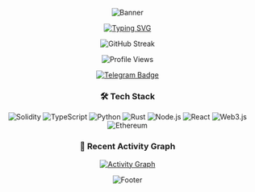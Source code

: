 <div align="center">

  <!-- Banner Image -->
  ![Banner](https://capsule-render.vercel.app/api?type=waving&color=ff0000&height=200&section=header&text=REKT%20DEVELOPER&fontSize=50&animation=fadeIn&fontColor=ffffff)

  <!-- Typing SVG -->
  [![Typing SVG](https://readme-typing-svg.herokuapp.com?font=IBM+Plex+Mono&weight=700&size=28&duration=2500&pause=1500&color=FF0000&center=true&vCenter=true&random=false&width=700&height=70&lines=Web3+%26+Blockchain+Developer;Smart+Contract+Security+Expert;DApps+%26+DeFi+Specialist)](https://git.io/typing-svg)

  <!-- Stats Section -->
  ![GitHub Streak](https://streak-stats.demolab.com?user=Rekt-Developer&theme=dark&date_format=M%20j%5B%2C%20Y%5D&card_width=800&background=000000&ring=FF0000&fire=FF0000&currStreakLabel=FF0000&currStreakNum=FFFFFF)

  <!-- Profile Views -->
  ![Profile Views](https://komarev.com/ghpvc/?username=Rekt-Developer&style=flat-square&color=red)

  <!-- Telegram Badge -->
  [![Telegram Badge](https://img.shields.io/badge/Join_Community-2CA5E0?style=for-the-badge&logo=telegram&logoColor=white)](https://t.me/RektDevelopers)

  <!-- Tech Stack Section -->
  ### 🛠 Tech Stack
  ![Solidity](https://img.shields.io/badge/Solidity-363636?style=flat&logo=solidity&logoColor=white)
  ![TypeScript](https://img.shields.io/badge/TypeScript-007ACC?style=flat&logo=typescript&logoColor=white)
  ![Python](https://img.shields.io/badge/Python-3776AB?style=flat&logo=python&logoColor=white)
  ![Rust](https://img.shields.io/badge/Rust-000000?style=flat&logo=rust&logoColor=white)
  ![Node.js](https://img.shields.io/badge/Node.js-339933?style=flat&logo=nodedotjs&logoColor=white)
  ![React](https://img.shields.io/badge/React-20232A?style=flat&logo=react&logoColor=61DAFB)
  ![Web3.js](https://img.shields.io/badge/Web3.js-F16822?style=flat&logo=web3dotjs&logoColor=white)
  ![Ethereum](https://img.shields.io/badge/Ethereum-3C3C3D?style=flat&logo=ethereum&logoColor=white)

  <!-- Recent Activity Graph Section -->
  ### 🎯 Recent Activity Graph
  [![Activity Graph](https://github-readme-activity-graph.vercel.app/graph?username=Rekt-Developer&theme=high-contrast&color=ff0000&line=ff0000&point=ffffff&area=true&hide_border=true)](https://github.com/ashutosh00710/github-readme-activity-graph)

  <!-- Footer -->
  ![Footer](https://capsule-render.vercel.app/api?type=waving&color=ff0000&height=150&section=footer)

</div>
